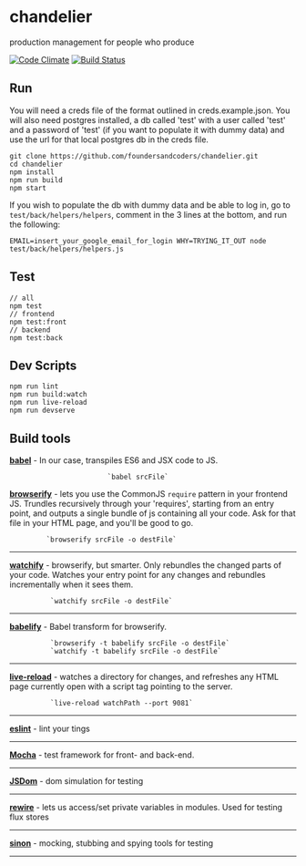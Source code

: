 # chandelier
production management for people who produce

[![Code Climate](https://codeclimate.com/github/foundersandcoders/chandelier/badges/gpa.svg)](https://codeclimate.com/github/foundersandcoders/chandelier)
[![Build Status](https://travis-ci.org/foundersandcoders/chandelier.svg?branch=dev)](https://travis-ci.org/foundersandcoders/chandelier)

## Run
You will need a creds file of the format outlined in creds.example.json. You will also need postgres installed, a db called 'test' with a user called 'test' and a password of 'test' (if you want to populate it with dummy data) and use the url for that local postgres db in the creds file.

```
git clone https://github.com/foundersandcoders/chandelier.git
cd chandelier
npm install
npm run build
npm start
```

If you wish to populate the db with dummy data and be able to log in, go to `test/back/helpers/helpers`, comment in the 3 lines at the bottom, and run the following:
```
EMAIL=insert_your_google_email_for_login WHY=TRYING_IT_OUT node test/back/helpers/helpers.js
```

## Test
```
// all
npm test
// frontend
npm test:front
// backend
npm test:back
```

## Dev Scripts
```
npm run lint
npm run build:watch
npm run live-reload
npm run devserve
```

## Build tools
[__babel__](https://babeljs.io/) -  In our case, transpiles ES6 and JSX code to JS.

							`babel srcFile`

[__browserify__](http://browserify.org/) - lets you use the CommonJS `require` pattern in your frontend JS.
Trundles recursively through your 'requires', starting from an entry point, and outputs a single bundle of js containing all your code. Ask for that file in your HTML page, and you'll be good to go.

             `browserify srcFile -o destFile`

---
[__watchify__](https://www.npmjs.com/package/watchify) - browserify, but smarter. Only rebundles the changed parts of your
code.
             Watches your entry point for any changes and rebundles incrementally when it sees them.

              `watchify srcFile -o destFile`

---
[__babelify__](https://www.npmjs.com/package/babelify) - Babel transform for browserify.

              `browserify -t babelify srcFile -o destFile`
              `watchify -t babelify srcFile -o destFile`

---
[__live-reload__](https://www.npmjs.com/package/live-reload) - watches a directory for changes, and refreshes any HTML page currently open with a script tag pointing to the server.

              `live-reload watchPath --port 9081`

---
[__eslint__](http://eslint.org/) - lint your tings

---
[__Mocha__](http://mochajs.org/) - test framework for front- and back-end.

---
[__JSDom__]() - dom simulation for testing

---
[__rewire__]() - lets us access/set private variables in modules. Used for testing flux stores

---
[__sinon__]() - mocking, stubbing and spying tools for testing

---


